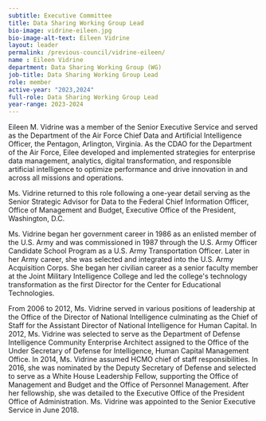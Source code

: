 ```yaml
---
subtitle: Executive Committee
title: Data Sharing Working Group Lead
bio-image: vidrine-eileen.jpg
bio-image-alt-text: Eileen Vidrine
layout: leader
permalink: /previous-council/vidrine-eileen/
name : Eileen Vidrine
department: Data Sharing Working Group (WG)
job-title: Data Sharing Working Group Lead
role: member
active-year: "2023,2024"
full-role: Data Sharing Working Group Lead
year-range: 2023-2024
---
```

Eileen M. Vidrine was a member of the Senior Executive Service and served as the Department of the Air Force Chief Data and Artificial Intelligence Officer, the Pentagon, Arlington, Virginia. As the CDAO for the Department of the Air Force, Eilee developed and implemented strategies for enterprise data management, analytics, digital transformation, and responsible artificial intelligence to optimize performance and drive innovation in and across all missions and operations.

Ms. Vidrine returned to this role following a one-year detail serving as the Senior Strategic Advisor for Data to the Federal Chief Information Officer, Office of Management and Budget, Executive Office of the President, Washington, D.C.

Ms. Vidrine began her government career in 1986 as an enlisted member of the U.S. Army and was commissioned in 1987 through the U.S. Army Officer Candidate School Program as a U.S. Army Transportation Officer. Later in her Army career, she was selected and integrated into the U.S. Army Acquisition Corps. She began her civilian career as a senior faculty member at the Joint Military Intelligence College and led the college's technology transformation as the first Director for the Center for Educational Technologies.

From 2006 to 2012, Ms. Vidrine served in various positions of leadership at the Office of the Director of National Intelligence culminating as the Chief of Staff for the Assistant Director of National Intelligence for Human Capital. In 2012, Ms. Vidrine was selected to serve as the Department of Defense Intelligence Community Enterprise Architect assigned to the Office of the Under Secretary of Defense for Intelligence, Human Capital Management Office. In 2014, Ms. Vidrine assumed HCMO chief of staff responsibilities. In 2016, she was nominated by the Deputy Secretary of Defense and selected to serve as a White House Leadership Fellow, supporting the Office of Management and Budget and the Office of Personnel Management. After her fellowship, she was detailed to the Executive Office of the President Office of Administration. Ms. Vidrine was appointed to the Senior Executive Service in June 2018.